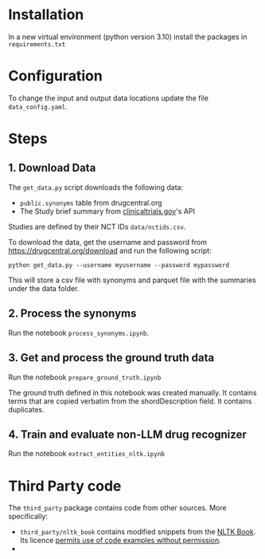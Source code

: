 # Installation
In a new virtual environment (python version 3.10) install the packages in `requirements.txt`

# Configuration
To change the input and output data locations update the file `data_config.yaml`.

# Steps
## 1. Download Data
The `get_data.py` script downloads the following data:
 * `public.synonyms` table from drugcentral.org
 * The Study brief summary from [clinicaltrials.gov](https://clinicaltrials.gov)'s API

Studies are defined by their NCT IDs `data/nctids.csv`.
  
To download the data, get the username and password from https://drugcentral.org/download and run the following script:
```
python get_data.py --username myusername --password mypassword
```

This will store a csv file with synonyms and parquet file with the summaries under the data folder.

## 2. Process the synonyms
Run the notebook `process_synonyms.ipynb`.

## 3. Get and process the ground truth data 
Run the notebook `prepare_ground_truth.ipynb`

The ground truth defined in this notebook was created manually. It contains terms that are copied verbatim from the shordDescription field. It contains duplicates.

## 4. Train and evaluate non-LLM drug recognizer
Run the notebook `extract_entities_nltk.ipynb`


# Third Party code

The `third_party` package contains code from other sources. More specifically:
 * `third_party/nltk_book` contains modified snippets from the [NLTK Book](https://www.nltk.org/book/). Its licence [permits use of code examples without permission](https://www.nltk.org/book/ch00.html#using-code-examples).
 * 
